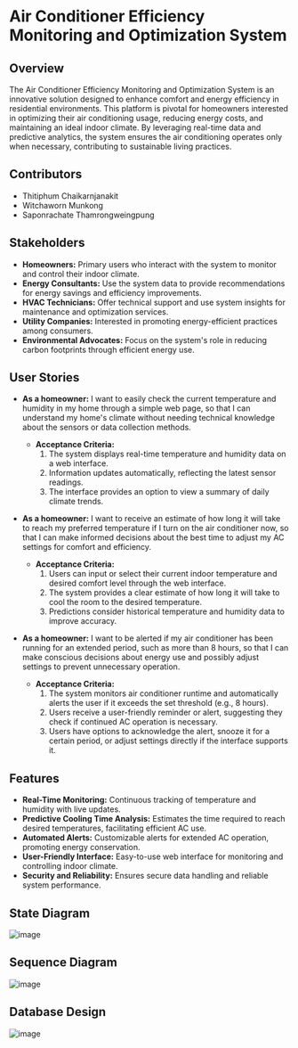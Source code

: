 # Air Conditioner Efficiency Monitoring and Optimization System

## Overview
The Air Conditioner Efficiency Monitoring and Optimization System is an innovative solution designed to enhance comfort and energy efficiency in residential environments. This platform is pivotal for homeowners interested in optimizing their air conditioning usage, reducing energy costs, and maintaining an ideal indoor climate. By leveraging real-time data and predictive analytics, the system ensures the air conditioning operates only when necessary, contributing to sustainable living practices.

## Contributors
- Thitiphum Chaikarnjanakit
- Witchaworn Munkong
- Saponrachate​ Thamrongweingpung​

## Stakeholders
- **Homeowners:** Primary users who interact with the system to monitor and control their indoor climate.
- **Energy Consultants:** Use the system data to provide recommendations for energy savings and efficiency improvements.
- **HVAC Technicians:** Offer technical support and use system insights for maintenance and optimization services.
- **Utility Companies:** Interested in promoting energy-efficient practices among consumers.
- **Environmental Advocates:** Focus on the system's role in reducing carbon footprints through efficient energy use.

## User Stories
- **As a homeowner:** I want to easily check the current temperature and humidity in my home through a simple web page, so that I can understand my home's climate without needing technical knowledge about the sensors or data collection methods.
   - **Acceptance Criteria:**
     1. The system displays real-time temperature and humidity data on a web interface.
     2. Information updates automatically, reflecting the latest sensor readings.
     3. The interface provides an option to view a summary of daily climate trends.

- **As a homeowner:** I want to receive an estimate of how long it will take to reach my preferred temperature if I turn on the air conditioner now, so that I can make informed decisions about the best time to adjust my AC settings for comfort and efficiency.
   - **Acceptance Criteria:**
     1. Users can input or select their current indoor temperature and desired comfort level through the web interface.
     2. The system provides a clear estimate of how long it will take to cool the room to the desired temperature.
     3. Predictions consider historical temperature and humidity data to improve accuracy.

- **As a homeowner:** I want to be alerted if my air conditioner has been running for an extended period, such as more than 8 hours, so that I can make conscious decisions about energy use and possibly adjust settings to prevent unnecessary operation.
   - **Acceptance Criteria:**
     1. The system monitors air conditioner runtime and automatically alerts the user if it exceeds the set threshold (e.g., 8 hours).
     2. Users receive a user-friendly reminder or alert, suggesting they check if continued AC operation is necessary.
     3. Users have options to acknowledge the alert, snooze it for a certain period, or adjust settings directly if the interface supports it.

## Features
- **Real-Time Monitoring:** Continuous tracking of temperature and humidity with live updates.
- **Predictive Cooling Time Analysis:** Estimates the time required to reach desired temperatures, facilitating efficient AC use.
- **Automated Alerts:** Customizable alerts for extended AC operation, promoting energy conservation.
- **User-Friendly Interface:** Easy-to-use web interface for monitoring and controlling indoor climate.
- **Security and Reliability:** Ensures secure data handling and reliable system performance.

## State Diagram
   ![image](https://github.com/thitiphum-bluesage/ICT720work/assets/123978441/b220625c-9084-4edd-8204-203d40d110ff)


## Sequence Diagram
   ![image](https://github.com/thitiphum-bluesage/ICT720work/assets/123978441/cfb3a324-acb0-4785-9ba4-a7ee0b80b30a)


## Database Design
   ![image](https://github.com/thitiphum-bluesage/ICT720work/assets/123978441/96941079-b802-4bb5-96c3-02fe092be475)
